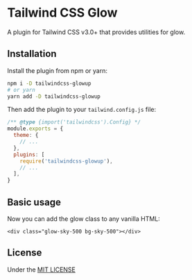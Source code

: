 # Tailwind CSS Glow

A plugin for Tailwind CSS v3.0+ that provides utilities for glow.

## Installation

Install the plugin from npm or yarn:

```bash
npm i -D tailwindcss-glowup
# or yarn
yarn add -D tailwindcss-glowup
```

Then add the plugin to your `tailwind.config.js` file:

```js
/** @type {import('tailwindcss').Config} */
module.exports = {
  theme: {
    // ...
  },
  plugins: [
    require('tailwindcss-glowup'),
    // ...
  ],
}
```

## Basic usage

Now you can add the glow class to any vanilla HTML:

```
<div class="glow-sky-500 bg-sky-500"></div>
```

## License

Under the [MIT LICENSE](LICENSE.md)
